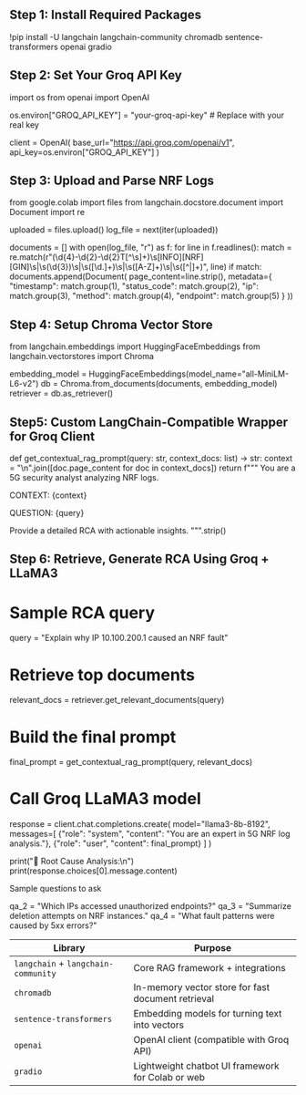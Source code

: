 Step 1: Install Required Packages
------------------------------------

!pip install -U langchain langchain-community chromadb sentence-transformers openai gradio


Step 2: Set Your Groq API Key
------------------

import os
from openai import OpenAI

os.environ["GROQ_API_KEY"] = "your-groq-api-key"  # Replace with your real key

client = OpenAI(
    base_url="https://api.groq.com/openai/v1",
    api_key=os.environ["GROQ_API_KEY"]
)


Step 3: Upload and Parse NRF Logs
--------------------------------------

from google.colab import files
from langchain.docstore.document import Document
import re

uploaded = files.upload()
log_file = next(iter(uploaded))

documents = []
with open(log_file, "r") as f:
    for line in f.readlines():
        match = re.match(r"(\d{4}-\d{2}-\d{2}T[^\s]+)\s\[INFO\]\[NRF\]\[GIN\]\s\|\s(\d{3})\s\|\s([\d\.]+)\s\|\s([A-Z]+)\s\|\s([^|]+)", line)
        if match:
            documents.append(Document(
                page_content=line.strip(),
                metadata={
                    "timestamp": match.group(1),
                    "status_code": match.group(2),
                    "ip": match.group(3),
                    "method": match.group(4),
                    "endpoint": match.group(5)
                }
            ))

Step 4: Setup Chroma Vector Store
---------------------------------------

from langchain.embeddings import HuggingFaceEmbeddings
from langchain.vectorstores import Chroma

embedding_model = HuggingFaceEmbeddings(model_name="all-MiniLM-L6-v2")
db = Chroma.from_documents(documents, embedding_model)
retriever = db.as_retriever()


Step5: Custom LangChain-Compatible Wrapper for Groq Client
-------------------------------------------------------------

def get_contextual_rag_prompt(query: str, context_docs: list) -> str:
    context = "\n".join([doc.page_content for doc in context_docs])
    return f"""
You are a 5G security analyst analyzing NRF logs.

CONTEXT:
{context}

QUESTION:
{query}

Provide a detailed RCA with actionable insights.
""".strip()

Step 6: Retrieve, Generate RCA Using Groq + LLaMA3
--------------------------------------------------

# Sample RCA query
query = "Explain why IP 10.100.200.1 caused an NRF fault"

# Retrieve top documents
relevant_docs = retriever.get_relevant_documents(query)

# Build the final prompt
final_prompt = get_contextual_rag_prompt(query, relevant_docs)

# Call Groq LLaMA3 model
response = client.chat.completions.create(
    model="llama3-8b-8192",
    messages=[
        {"role": "system", "content": "You are an expert in 5G NRF log analysis."},
        {"role": "user", "content": final_prompt}
    ]
)

print("📍 Root Cause Analysis:\n")
print(response.choices[0].message.content)


Sample questions to ask

qa_2 = "Which IPs accessed unauthorized endpoints?"
qa_3 = "Summarize deletion attempts on NRF instances."
qa_4 = "What fault patterns were caused by 5xx errors?"



| Library                             | Purpose                                            |
| ----------------------------------- | -------------------------------------------------- |
| `langchain` + `langchain-community` | Core RAG framework + integrations                  |
| `chromadb`                          | In-memory vector store for fast document retrieval |
| `sentence-transformers`             | Embedding models for turning text into vectors     |
| `openai`                            | OpenAI client (compatible with Groq API)           |
| `gradio`                            | Lightweight chatbot UI framework for Colab or web  |


